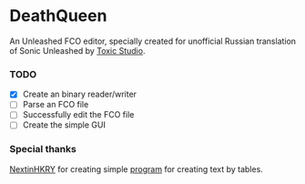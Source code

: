 # DeathQueen

An Unleashed FCO editor, specially created for unofficial Russian translation of Sonic Unleashed by [Toxic Studio](https://vk.com/toxicstudio).

### TODO

- [x] Create an binary reader/writer
- [ ] Parse an FCO file
- [ ] Successfully edit the FCO file
- [ ] Create the simple GUI

### Special thanks

[NextinHKRY](https://github.com/NextinMono) for creating simple [program](https://github.com/NextinMono/HedgeHex) for creating text by tables.